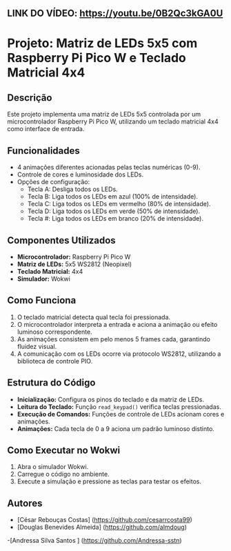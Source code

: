 ## LINK DO VÍDEO: https://youtu.be/0B2Qc3kGA0U

# Projeto: Matriz de LEDs 5x5 com Raspberry Pi Pico W e Teclado Matricial 4x4

## Descrição
Este projeto implementa uma matriz de LEDs 5x5 controlada por um microcontrolador Raspberry Pi Pico W, utilizando um teclado matricial 4x4 como interface de entrada.

## Funcionalidades
- 4 animações diferentes acionadas pelas teclas numéricas (0-9).
- Controle de cores e luminosidade dos LEDs.
- Opções de configuração:
  - Tecla A: Desliga todos os LEDs.
  - Tecla B: Liga todos os LEDs em azul (100% de intensidade).
  - Tecla C: Liga todos os LEDs em vermelho (80% de intensidade).
  - Tecla D: Liga todos os LEDs em verde (50% de intensidade).
  - Tecla #: Liga todos os LEDs em branco (20% de intensidade).

## Componentes Utilizados
- **Microcontrolador:** Raspberry Pi Pico W
- **Matriz de LEDs:** 5x5 WS2812 (Neopixel)
- **Teclado Matricial:** 4x4
- **Simulador:** Wokwi

## Como Funciona
1. O teclado matricial detecta qual tecla foi pressionada.
2. O microcontrolador interpreta a entrada e aciona a animação ou efeito luminoso correspondente.
3. As animações consistem em pelo menos 5 frames cada, garantindo fluidez visual.
4. A comunicação com os LEDs ocorre via protocolo WS2812, utilizando a biblioteca de controle PIO.

## Estrutura do Código
- **Inicialização:** Configura os pinos do teclado e da matriz de LEDs.
- **Leitura do Teclado:** Função `read_keypad()` verifica teclas pressionadas.
- **Execução de Comandos:** Funções de controle de LEDs acionam cores e animações.
- **Animações:** Cada tecla de 0 a 9 aciona um padrão luminoso distinto.

## Como Executar no Wokwi
1. Abra o simulador Wokwi.
2. Carregue o código no ambiente.
3. Execute a simulação e pressione as teclas para testar os efeitos.

## Autores
- [César Rebouças Costas] (https://github.com/cesarrcosta99)
- [Douglas Benevides Almeida] (https://github.com/almdoug)
  
-[Andressa Silva Santos ] (https://github.com/Andressa-sstn)


